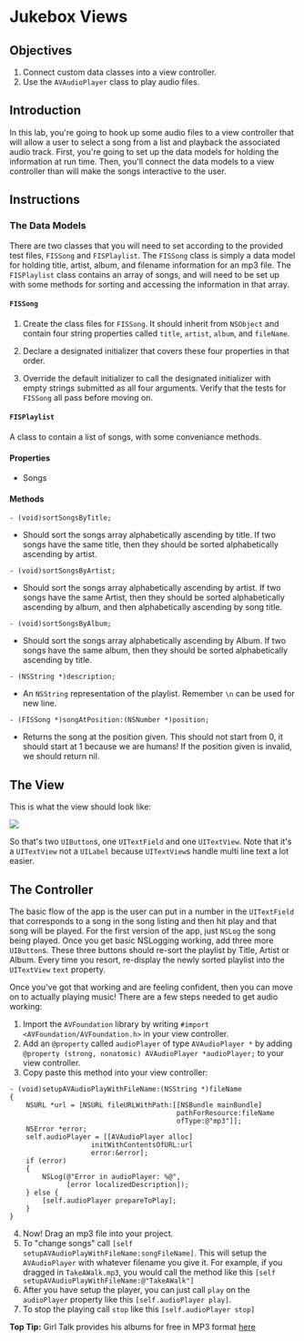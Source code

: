 # Jukebox Views

## Objectives

1. Connect custom data classes into a view controller.
2. Use the `AVAudioPlayer` class to play audio files.

## Introduction

In this lab, you're going to hook up some audio files to a view controller that will allow a user to select a song from a list and playback the associated audio track. First, you're going to set up the data models for holding the information at run time. Then, you'll connect the data models to a view controller than will make the songs interactive to the user.

## Instructions

### The Data Models

There are two classes that you will need to set according to the provided test files, `FISSong` and `FISPlaylist`. The `FISSong` class is simply a data model for holding title, artist, album, and filename information for an mp3 file. The `FISPlaylist` class contains an array of songs, and will need to be set up with some methods for sorting and accessing the information in that array.

#### `FISSong`

1. Create the class files for `FISSong`. It should inherit from `NSObject` and contain four string properties called `title`, `artist`, `album`, and `fileName`.

2. Declare a designated initializer that covers these four properties in that order.

3. Override the default initializer to call the designated initializer with empty strings submitted as all four arguments. Verify that the tests for `FISSong` all pass before moving on.

#### `FISPlaylist`

A class to contain a list of songs, with some conveniance methods.

#### Properties

  * Songs

#### Methods

```
- (void)sortSongsByTitle;
```
  
  * Should sort the songs array alphabetically ascending by title. If two songs have the same title, then they should be sorted alphabetically ascending by artist.

```
- (void)sortSongsByArtist;
```
    
  * Should sort the songs array alphabetically ascending by artist. If two songs have the same Artist, then they should be sorted alphabetically ascending by album, and then alphabetically ascending by song title.

```
- (void)sortSongsByAlbum;
```
    
  * Should sort the songs array alphabetically ascending by Album. If two songs have the same album, then they should be sorted alphabetically ascending by title.

```
- (NSString *)description;
```
   
  * An `NSString` representation of the playlist. Remember `\n` can be used for new line.

```
- (FISSong *)songAtPosition:(NSNumber *)position;
```
    
  * Returns the song at the position given. This should not start from 0, it should start at 1 because we are humans! If the position given is invalid, we should return nil.

## The View

This is what the view should look like:

![](https://ironboard-curriculum-content.s3.amazonaws.com/iOS/screenshot.png)

So that's two `UIButton`s, one `UITextField` and one `UITextView`. Note that it's a `UITextView` not a `UILabel` because `UITextView`s handle multi line text a lot easier.

## The Controller

The basic flow of the app is the user can put in a number in the `UITextField` that corresponds to a song in the song listing and then hit play and that song will be played. For the first version of the app, just `NSLog` the song being played. Once you get basic NSLogging working, add three more `UIButton`s. These three buttons should re-sort the playlist by Title, Artist or Album. Every time you resort, re-display the newly sorted playlist into the `UITextView` `text` property. 

Once you've got that working and are feeling confident, then you can move on to actually playing music! There are a few steps needed to get audio working:

  1. Import the `AVFoundation` library by writing `#import <AVFoundation/AVFoundation.h>` in your view controller.
  2. Add an `@property` called `audioPlayer` of type `AVAudioPlayer *` by adding `@property (strong, nonatomic) AVAudioPlayer *audioPlayer;` to your view controller.
  3. Copy paste this method into your view controller:

  ```objc
  - (void)setupAVAudioPlayWithFileName:(NSString *)fileName
  {
      NSURL *url = [NSURL fileURLWithPath:[[NSBundle mainBundle]
                                           pathForResource:fileName
                                           ofType:@"mp3"]];
      NSError *error;
      self.audioPlayer = [[AVAudioPlayer alloc]
                      initWithContentsOfURL:url
                      error:&error];
      if (error)
      {
          NSLog(@"Error in audioPlayer: %@",
                [error localizedDescription]);
      } else {
          [self.audioPlayer prepareToPlay];
      }
  }
  ```
  4. Now! Drag an mp3 file into your project.
  5. To "change songs" call `[self setupAVAudioPlayWithFileName:songFileName]`. This will setup the `AVAudioPlayer` with whatever filename you give it. For example, if you dragged in `TakeAWalk.mp3`, you would call the method like this `[self setupAVAudioPlayWithFileName:@"TakeAWalk"]`
  6. After you have setup the player, you can just call `play` on the `audioPlayer` property like this `[self.audioPlayer play]`.
  7. To stop the playing call `stop` like this `[self.audioPlayer stop]`

**Top Tip:** Girl Talk provides his albums for free in MP3 format [here](http://illegal-art.net/girltalk/shop/index.html)
